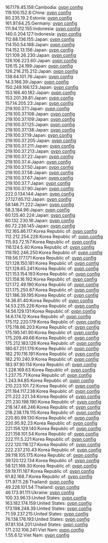 167.179.45.158:Cambodia: [ovpn config](vpn/167_179_45_158.ovpn)  
119.100.152.8:China: [ovpn config](vpn/119_100_152_8.ovpn)  
80.235.19.2:Estonia: [ovpn config](vpn/80_235_19_2.ovpn)  
161.97.64.25:Germany: [ovpn config](vpn/161_97_64_25.ovpn)  
111.94.112.155:Indonesia: [ovpn config](vpn/111_94_112_155.ovpn)  
140.0.204.127:Indonesia: [ovpn config](vpn/140_0_204_127.ovpn)  
112.68.136.155:Japan: [ovpn config](vpn/112_68_136_155.ovpn)  
114.150.54.168:Japan: [ovpn config](vpn/114_150_54_168.ovpn)  
114.152.13.156:Japan: [ovpn config](vpn/114_152_13_156.ovpn)  
121.109.26.230:Japan: [ovpn config](vpn/121_109_26_230.ovpn)  
126.106.223.60:Japan: [ovpn config](vpn/126_106_223_60.ovpn)  
126.15.24.199:Japan: [ovpn config](vpn/126_15_24_199.ovpn)  
126.216.215.212:Japan: [ovpn config](vpn/126_216_215_212.ovpn)  
138.64.101.76:Japan: [ovpn config](vpn/138_64_101_76.ovpn)  
14.3.166.39:Japan: [ovpn config](vpn/14_3_166_39.ovpn)  
150.249.166.123:Japan: [ovpn config](vpn/150_249_166_123.ovpn)  
153.166.40.182:Japan: [ovpn config](vpn/153_166_40_182.ovpn)  
153.201.39.81:Japan: [ovpn config](vpn/153_201_39_81.ovpn)  
157.14.205.23:Japan: [ovpn config](vpn/157_14_205_23.ovpn)  
219.100.37.1:Japan: [ovpn config](vpn/219_100_37_1.ovpn)  
219.100.37.108:Japan: [ovpn config](vpn/219_100_37_108.ovpn)  
219.100.37.109:Japan: [ovpn config](vpn/219_100_37_109.ovpn)  
219.100.37.125:Japan: [ovpn config](vpn/219_100_37_125.ovpn)  
219.100.37.138:Japan: [ovpn config](vpn/219_100_37_138.ovpn)  
219.100.37.19:Japan: [ovpn config](vpn/219_100_37_19.ovpn)  
219.100.37.205:Japan: [ovpn config](vpn/219_100_37_205.ovpn)  
219.100.37.211:Japan: [ovpn config](vpn/219_100_37_211.ovpn)  
219.100.37.213:Japan: [ovpn config](vpn/219_100_37_213.ovpn)  
219.100.37.22:Japan: [ovpn config](vpn/219_100_37_22.ovpn)  
219.100.37.4:Japan: [ovpn config](vpn/219_100_37_4.ovpn)  
219.100.37.50:Japan: [ovpn config](vpn/219_100_37_50.ovpn)  
219.100.37.58:Japan: [ovpn config](vpn/219_100_37_58.ovpn)  
219.100.37.67:Japan: [ovpn config](vpn/219_100_37_67.ovpn)  
219.100.37.7:Japan: [ovpn config](vpn/219_100_37_7.ovpn)  
219.100.37.90:Japan: [ovpn config](vpn/219_100_37_90.ovpn)  
222.0.134.144:Japan: [ovpn config](vpn/222_0_134_144.ovpn)  
27.127.65.112:Japan: [ovpn config](vpn/27_127_65_112.ovpn)  
58.146.71.222:Japan: [ovpn config](vpn/58_146_71_222.ovpn)  
58.3.184.96:Japan: [ovpn config](vpn/58_3_184_96.ovpn)  
60.125.40.224:Japan: [ovpn config](vpn/60_125_40_224.ovpn)  
60.132.230.18:Japan: [ovpn config](vpn/60_132_230_18.ovpn)  
60.72.236.145:Japan: [ovpn config](vpn/60_72_236_145.ovpn)  
112.165.86.117:Korea Republic of: [ovpn config](vpn/112_165_86_117.ovpn)  
112.212.254.228:Korea Republic of: [ovpn config](vpn/112_212_254_228.ovpn)  
115.93.72.157:Korea Republic of: [ovpn config](vpn/115_93_72_157.ovpn)  
116.124.5.40:Korea Republic of: [ovpn config](vpn/116_124_5_40.ovpn)  
119.192.246.250:Korea Republic of: [ovpn config](vpn/119_192_246_250.ovpn)  
119.56.177.171:Korea Republic of: [ovpn config](vpn/119_56_177_171.ovpn)  
121.128.150.181:Korea Republic of: [ovpn config](vpn/121_128_150_181.ovpn)  
121.128.65.241:Korea Republic of: [ovpn config](vpn/121_128_65_241.ovpn)  
121.153.154.193:Korea Republic of: [ovpn config](vpn/121_153_154_193.ovpn)  
121.158.16.192:Korea Republic of: [ovpn config](vpn/121_158_16_192.ovpn)  
121.172.49.190:Korea Republic of: [ovpn config](vpn/121_172_49_190.ovpn)  
121.175.250.67:Korea Republic of: [ovpn config](vpn/121_175_250_67.ovpn)  
121.186.39.195:Korea Republic of: [ovpn config](vpn/121_186_39_195.ovpn)  
14.36.81.40:Korea Republic of: [ovpn config](vpn/14_36_81_40.ovpn)  
14.53.235.226:Korea Republic of: [ovpn config](vpn/14_53_235_226.ovpn)  
14.56.129.131:Korea Republic of: [ovpn config](vpn/14_56_129_131.ovpn)  
14.6.174.12:Korea Republic of: [ovpn config](vpn/14_6_174_12.ovpn)  
175.112.220.179:Korea Republic of: [ovpn config](vpn/175_112_220_179.ovpn)  
175.118.66.203:Korea Republic of: [ovpn config](vpn/175_118_66_203.ovpn)  
175.195.141.90:Korea Republic of: [ovpn config](vpn/175_195_141_90.ovpn)  
175.209.49.66:Korea Republic of: [ovpn config](vpn/175_209_49_66.ovpn)  
175.212.183.126:Korea Republic of: [ovpn config](vpn/175_212_183_126.ovpn)  
180.67.251.176:Korea Republic of: [ovpn config](vpn/180_67_251_176.ovpn)  
182.210.116.191:Korea Republic of: [ovpn config](vpn/182_210_116_191.ovpn)  
182.210.240.9:Korea Republic of: [ovpn config](vpn/182_210_240_9.ovpn)  
183.97.90.114:Korea Republic of: [ovpn config](vpn/183_97_90_114.ovpn)  
1.228.169.63:Korea Republic of: [ovpn config](vpn/1_228_169_63.ovpn)  
1.237.75.71:Korea Republic of: [ovpn config](vpn/1_237_75_71.ovpn)  
1.243.94.85:Korea Republic of: [ovpn config](vpn/1_243_94_85.ovpn)  
210.223.101.72:Korea Republic of: [ovpn config](vpn/210_223_101_72.ovpn)  
211.184.117.238:Korea Republic of: [ovpn config](vpn/211_184_117_238.ovpn)  
211.222.221.34:Korea Republic of: [ovpn config](vpn/211_222_221_34.ovpn)  
211.230.198.190:Korea Republic of: [ovpn config](vpn/211_230_198_190.ovpn)  
218.147.46.246:Korea Republic of: [ovpn config](vpn/218_147_46_246.ovpn)  
218.238.176.115:Korea Republic of: [ovpn config](vpn/218_238_176_115.ovpn)  
220.80.99.130:Korea Republic of: [ovpn config](vpn/220_80_99_130.ovpn)  
220.95.92.23:Korea Republic of: [ovpn config](vpn/220_95_92_23.ovpn)  
221.156.129.140:Korea Republic of: [ovpn config](vpn/221_156_129_140.ovpn)  
221.158.101.54:Korea Republic of: [ovpn config](vpn/221_158_101_54.ovpn)  
222.111.5.221:Korea Republic of: [ovpn config](vpn/222_111_5_221.ovpn)  
222.120.118.127:Korea Republic of: [ovpn config](vpn/222_120_118_127.ovpn)  
222.237.210.43:Korea Republic of: [ovpn config](vpn/222_237_210_43.ovpn)  
39.118.105.175:Korea Republic of: [ovpn config](vpn/39_118_105_175.ovpn)  
39.120.122.134:Korea Republic of: [ovpn config](vpn/39_120_122_134.ovpn)  
58.121.169.30:Korea Republic of: [ovpn config](vpn/58_121_169_30.ovpn)  
59.19.111.187:Korea Republic of: [ovpn config](vpn/59_19_111_187.ovpn)  
61.82.168.7:Korea Republic of: [ovpn config](vpn/61_82_168_7.ovpn)  
171.97.11.28:Thailand: [ovpn config](vpn/171_97_11_28.ovpn)  
49.228.101.54:Thailand: [ovpn config](vpn/49_228_101_54.ovpn)  
46.173.91.111:Ukraine: [ovpn config](vpn/46_173_91_111.ovpn)  
100.33.96.13:United States: [ovpn config](vpn/100_33_96_13.ovpn)  
163.182.174.159:United States: [ovpn config](vpn/163_182_174_159.ovpn)  
173.198.248.39:United States: [ovpn config](vpn/173_198_248_39.ovpn)  
71.59.237.215:United States: [ovpn config](vpn/71_59_237_215.ovpn)  
76.138.176.193:United States: [ovpn config](vpn/76_138_176_193.ovpn)  
97.81.104.201:United States: [ovpn config](vpn/97_81_104_201.ovpn)  
171.232.106.241:Viet Nam: [ovpn config](vpn/171_232_106_241.ovpn)  
1.55.6.12:Viet Nam: [ovpn config](vpn/1_55_6_12.ovpn)  
